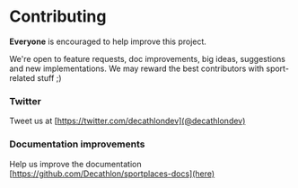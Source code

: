 # Contributing

**Everyone** is encouraged to help improve this project.

We're open to feature requests, doc improvements, big ideas, suggestions and new implementations. We may reward the best contributors with sport-related stuff ;) 

### Twitter

Tweet us at [https://twitter.com/decathlondev](@decathlondev)

### Documentation improvements

Help us improve the documentation [https://github.com/Decathlon/sportplaces-docs](here)
